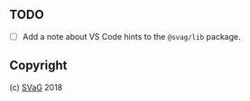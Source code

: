 
## TODO

- [ ] Add a note about VS Code hints to the `@svag/lib` package.
<!-- - [ ] Fix imported SVGs to be displayed on npm for all packages. -->
<!-- - [ ] Add types to the list of exported files so that they can be required here. -->
<!-- - [ ] Document all exported elements. -->

## Copyright

(c) [SVaG][1] 2018

[1]: https://svag.co
